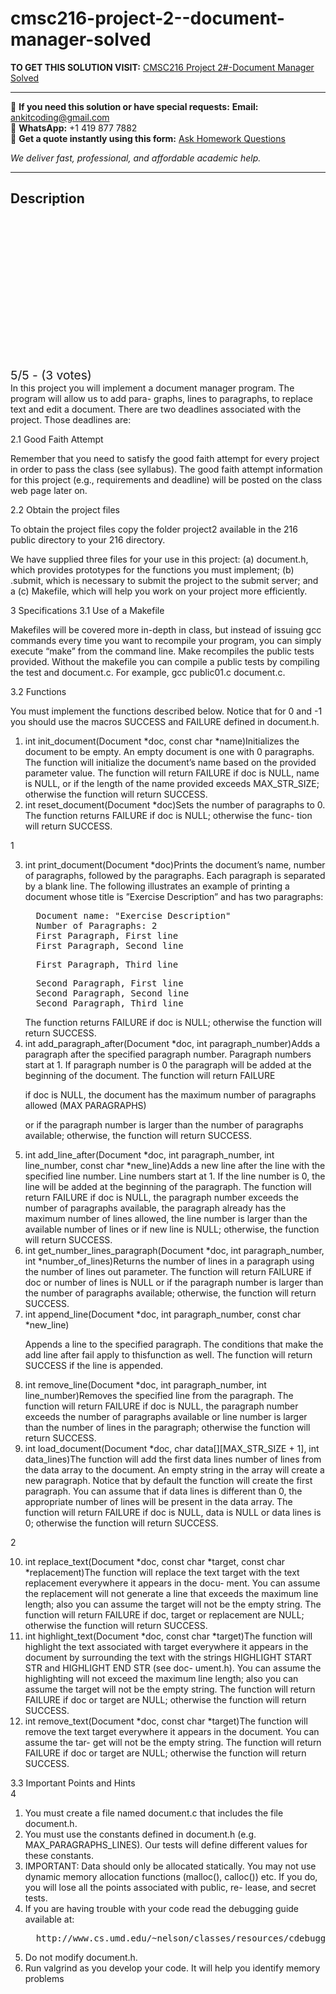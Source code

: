 # cmsc216-project-2--document-manager-solved
**TO GET THIS SOLUTION VISIT:** [CMSC216 Project 2#-Document Manager Solved](https://www.ankitcodinghub.com/product/cmsc216-project-2-document-manager-solved/)


---

📩 **If you need this solution or have special requests:** **Email:** ankitcoding@gmail.com  
📱 **WhatsApp:** +1 419 877 7882  
📄 **Get a quote instantly using this form:** [Ask Homework Questions](https://www.ankitcodinghub.com/services/ask-homework-questions/)

*We deliver fast, professional, and affordable academic help.*

---

<h2>Description</h2>



<div class="kk-star-ratings kksr-auto kksr-align-center kksr-valign-top" data-payload="{&quot;align&quot;:&quot;center&quot;,&quot;id&quot;:&quot;86521&quot;,&quot;slug&quot;:&quot;default&quot;,&quot;valign&quot;:&quot;top&quot;,&quot;ignore&quot;:&quot;&quot;,&quot;reference&quot;:&quot;auto&quot;,&quot;class&quot;:&quot;&quot;,&quot;count&quot;:&quot;3&quot;,&quot;legendonly&quot;:&quot;&quot;,&quot;readonly&quot;:&quot;&quot;,&quot;score&quot;:&quot;5&quot;,&quot;starsonly&quot;:&quot;&quot;,&quot;best&quot;:&quot;5&quot;,&quot;gap&quot;:&quot;4&quot;,&quot;greet&quot;:&quot;Rate this product&quot;,&quot;legend&quot;:&quot;5\/5 - (3 votes)&quot;,&quot;size&quot;:&quot;24&quot;,&quot;title&quot;:&quot;CMSC216 Project 2#-Document Manager Solved&quot;,&quot;width&quot;:&quot;138&quot;,&quot;_legend&quot;:&quot;{score}\/{best} - ({count} {votes})&quot;,&quot;font_factor&quot;:&quot;1.25&quot;}">

<div class="kksr-stars">

<div class="kksr-stars-inactive">
            <div class="kksr-star" data-star="1" style="padding-right: 4px">


<div class="kksr-icon" style="width: 24px; height: 24px;"></div>
        </div>
            <div class="kksr-star" data-star="2" style="padding-right: 4px">


<div class="kksr-icon" style="width: 24px; height: 24px;"></div>
        </div>
            <div class="kksr-star" data-star="3" style="padding-right: 4px">


<div class="kksr-icon" style="width: 24px; height: 24px;"></div>
        </div>
            <div class="kksr-star" data-star="4" style="padding-right: 4px">


<div class="kksr-icon" style="width: 24px; height: 24px;"></div>
        </div>
            <div class="kksr-star" data-star="5" style="padding-right: 4px">


<div class="kksr-icon" style="width: 24px; height: 24px;"></div>
        </div>
    </div>

<div class="kksr-stars-active" style="width: 138px;">
            <div class="kksr-star" style="padding-right: 4px">


<div class="kksr-icon" style="width: 24px; height: 24px;"></div>
        </div>
            <div class="kksr-star" style="padding-right: 4px">


<div class="kksr-icon" style="width: 24px; height: 24px;"></div>
        </div>
            <div class="kksr-star" style="padding-right: 4px">


<div class="kksr-icon" style="width: 24px; height: 24px;"></div>
        </div>
            <div class="kksr-star" style="padding-right: 4px">


<div class="kksr-icon" style="width: 24px; height: 24px;"></div>
        </div>
            <div class="kksr-star" style="padding-right: 4px">


<div class="kksr-icon" style="width: 24px; height: 24px;"></div>
        </div>
    </div>
</div>


<div class="kksr-legend" style="font-size: 19.2px;">
            5/5 - (3 votes)    </div>
    </div>
<div class="page" title="Page 1">
<div class="layoutArea">
<div class="column">
In this project you will implement a document manager program. The program will allow us to add para- graphs, lines to paragraphs, to replace text and edit a document. There are two deadlines associated with the project. Those deadlines are:

2.1 Good Faith Attempt

Remember that you need to satisfy the good faith attempt for every project in order to pass the class (see syllabus). The good faith attempt information for this project (e.g., requirements and deadline) will be posted on the class web page later on.

2.2 Obtain the project files

To obtain the project files copy the folder project2 available in the 216 public directory to your 216 directory.

We have supplied three files for your use in this project: (a) document.h, which provides prototypes for the functions you must implement; (b) .submit, which is necessary to submit the project to the submit server; and a (c) Makefile, which will help you work on your project more efficiently.

3 Specifications 3.1 Use of a Makefile

Makefiles will be covered more in-depth in class, but instead of issuing gcc commands every time you want to recompile your program, you can simply execute “make” from the command line. Make recompiles the public tests provided. Without the makefile you can compile a public tests by compiling the test and document.c. For example, gcc public01.c document.c.

3.2 Functions

You must implement the functions described below. Notice that for 0 and -1 you should use the macros SUCCESS and FAILURE defined in document.h.

<ol>
<li>int init_document(Document *doc, const char *name)Initializes the document to be empty. An empty document is one with 0 paragraphs. The function will initialize the document’s name based on the provided parameter value. The function will return FAILURE if doc is NULL, name is NULL, or if the length of the name provided exceeds MAX_STR_SIZE; otherwise the function will return SUCCESS.</li>
<li>int reset_document(Document *doc)Sets the number of paragraphs to 0. The function returns FAILURE if doc is NULL; otherwise the func- tion will return SUCCESS.</li>
</ol>
</div>
</div>
<div class="layoutArea">
<div class="column">
1

</div>
</div>
</div>
<div class="page" title="Page 2">
<div class="layoutArea">
<div class="column">
<ol start="3">
<li>int print_document(Document *doc)Prints the document’s name, number of paragraphs, followed by the paragraphs. Each paragraph is separated by a blank line. The following illustrates an example of printing a document whose title is ”Exercise Description” and has two paragraphs:
<pre>  Document name: "Exercise Description"
  Number of Paragraphs: 2
  First Paragraph, First line
  First Paragraph, Second line
</pre>
<pre>  First Paragraph, Third line
</pre>
<pre>  Second Paragraph, First line
  Second Paragraph, Second line
  Second Paragraph, Third line
</pre>
The function returns FAILURE if doc is NULL; otherwise the function will return SUCCESS.
</li>
<li>int add_paragraph_after(Document *doc, int paragraph_number)Adds a paragraph after the specified paragraph number. Paragraph numbers start at 1. If paragraph number is 0 the paragraph will be added at the beginning of the document. The function will return FAILURE

if doc is NULL, the document has the maximum number of paragraphs allowed (MAX PARAGRAPHS)

or if the paragraph number is larger than the number of paragraphs available; otherwise, the function will return SUCCESS.</li>
<li>int add_line_after(Document *doc, int paragraph_number, int line_number, const char *new_line)Adds a new line after the line with the specified line number. Line numbers start at 1. If the line number is 0, the line will be added at the beginning of the paragraph. The function will return FAILURE if doc is NULL, the paragraph number exceeds the number of paragraphs available, the paragraph already has the maximum number of lines allowed, the line number is larger than the available number of lines or if new line is NULL; otherwise, the function will return SUCCESS.</li>
<li>int get_number_lines_paragraph(Document *doc, int paragraph_number, int *number_of_lines)Returns the number of lines in a paragraph using the number of lines out parameter. The function will return FAILURE if doc or number of lines is NULL or if the paragraph number is larger than the number of paragraphs available; otherwise, the function will return SUCCESS.</li>
<li>int append_line(Document *doc, int paragraph_number, const char *new_line)

Appends a line to the specified paragraph. The conditions that make the add line after fail apply to thisfunction as well. The function will return SUCCESS if the line is appended.</li>
<li>int remove_line(Document *doc, int paragraph_number, int line_number)Removes the specified line from the paragraph. The function will return FAILURE if doc is NULL, the paragraph number exceeds the number of paragraphs available or line number is larger than the number of lines in the paragraph; otherwise the function will return SUCCESS.</li>
<li>int load_document(Document *doc, char data[][MAX_STR_SIZE + 1], int data_lines)The function will add the first data lines number of lines from the data array to the document. An empty string in the array will create a new paragraph. Notice that by default the function will create the first paragraph. You can assume that if data lines is different than 0, the appropriate number of lines will be present in the data array. The function will return FAILURE if doc is NULL, data is NULL or data lines is 0; otherwise the function will return SUCCESS.</li>
</ol>
</div>
</div>
<div class="layoutArea">
<div class="column">
2

</div>
</div>
</div>
<div class="page" title="Page 3">
<div class="layoutArea">
<div class="column">
<ol start="10">
<li>int replace_text(Document *doc, const char *target, const char *replacement)The function will replace the text target with the text replacement everywhere it appears in the docu- ment. You can assume the replacement will not generate a line that exceeds the maximum line length; also you can assume the target will not be the empty string.
The function will return FAILURE if doc, target or replacement are NULL; otherwise the function will return SUCCESS.
</li>
<li>int highlight_text(Document *doc, const char *target)The function will highlight the text associated with target everywhere it appears in the document by surrounding the text with the strings HIGHLIGHT START STR and HIGHLIGHT END STR (see doc- ument.h). You can assume the highlighting will not exceed the maximum line length; also you can assume the target will not be the empty string. The function will return FAILURE if doc or target are NULL; otherwise the function will return SUCCESS.</li>
<li>int remove_text(Document *doc, const char *target)The function will remove the text target everywhere it appears in the document. You can assume the tar- get will not be the empty string. The function will return FAILURE if doc or target are NULL; otherwise the function will return SUCCESS.</li>
</ol>
3.3 Important Points and Hints

</div>
</div>
<div class="layoutArea">
<div class="column">
4

</div>
<div class="column">
<ol>
<li>You must create a file named document.c that includes the file document.h.</li>
<li>You must use the constants defined in document.h (e.g. MAX_PARAGRAPHS_LINES). Our tests will define different values for these constants.</li>
<li>IMPORTANT: Data should only be allocated statically. You may not use dynamic memory allocation functions (malloc(), calloc()) etc. If you do, you will lose all the points associated with public, re- lease, and secret tests.</li>
<li>If you are having trouble with your code read the debugging guide available at:
<pre>  http://www.cs.umd.edu/~nelson/classes/resources/cdebugging/
</pre>
</li>
<li>Do not modify document.h.</li>
<li>Run valgrind as you develop your code. It will help you identify memory problems</li>
</ol>
</div>
</div>
</div>
